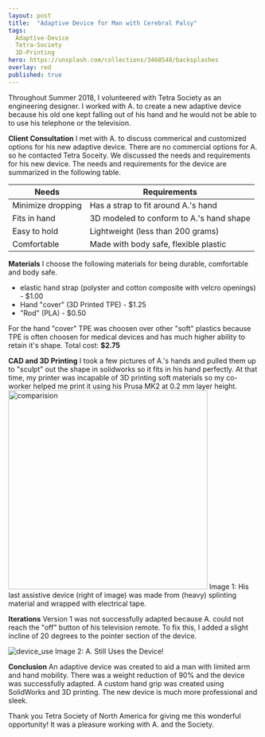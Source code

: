 ```yaml
---
layout: post
title:  "Adaptive Device for Man with Cerebral Palsy"
tags:
  Adaptive-Device
  Tetra-Society
  3D-Printing
hero: https://unsplash.com/collections/3468548/backsplashes
overlay: red
published: true
---
```


Throughout Summer 2018, I volunteered with Tetra Society as an engineering designer. I worked with A. to create a new adaptive device because his old one kept falling out of his hand and he would not be able to to use his telephone or the television.

**Client Consultation**
I met with A. to discuss commerical and customized options for his new adaptive device.  There are no commercial options for A. so he contacted Tetra Soceity.  We discussed the needs and requirements for his new device.  The needs and requirements for the device are summarized in the following table.  

|**Needs**          | **Requirements**                         |
|-------------------|------------------------------------------|
| Minimize dropping | Has a strap to fit around A.'s hand      |
| Fits in hand      | 3D modeled to conform to A.'s hand shape |
| Easy to hold      | Lightweight (less than 200 grams)        |
| Comfortable       | Made with body safe, flexible plastic    |

**Materials** 
I choose the following materials for being durable, comfortable and body safe.
- elastic hand strap (polyster and cotton composite with velcro openings) - $1.00
- Hand "cover" (3D Printed TPE) - $1.25
- "Rod" (PLA) - $0.50

For the hand "cover" TPE was choosen over other "soft" plastics because TPE is often choosen for medical devices and has much higher ability to retain it's shape.  Total cost: **$2.75**

**CAD and 3D Printing**
I took a few pictures of A.'s hands and pulled them up to "sculpt" out the shape in solidworks so it fits in his hand perfectly.  At that time, my printer was incapable of 3D printing soft materials so my co-worker helped me print it using his Prusa MK2 at 0.2 mm layer height.
<img src="https://i.imgur.com/x3NPI5w.jpg" alt="comparision" style="width:400px;"/>
Image 1: His last assistive device (right of image) was made from (heavy) splinting material and wrapped with electrical tape.

**Iterations**
Version 1 was not successfully adapted because A. could not reach the "off" button of his television remote.  To fix this, I added a slight incline of 20 degrees to the pointer section of the device.  

![device_use](https://i.imgur.com/3UYbC9x.gif)
Image 2: A. Still Uses the Device! 

**Conclusion**
An adaptive device was created to aid a man with limited arm and hand mobility.  There was a weight reduction of 90% and the device was successfully adapted.  A custom hand grip was created using SolidWorks and 3D printing.  The new device is much more professional and sleek. 

Thank you Tetra Society of North America for giving me this wonderful opportunity! It was a pleasure working with A. and the Society.  
